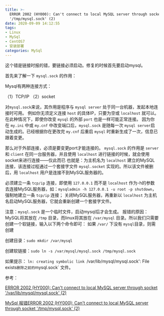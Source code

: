 ```yaml
---
title: >-
  ERROR 2002 (HY000): Can't connect to local MySQL server through socket
  '/tmp/mysql.sock' (2)
date: 2020-09-09 14:12:55
tags:
- Linux
- MySql
- CentOS7
- 安装部署
categories: MySql
---
```


这个错是链接时报的错，要链接必须启动。修复的时候首先要启动mysql。

首先来了解一下 `mysql.sock` 的作用：

Mysql有两种连接方式：

（1）TCP/IP
（2）socket

对`mysql.sock`来说，其作用是程序与 `mysql server` 处于同一台机器，发起本地连接时可用。
例如你无须定义连接 `host` 的具体IP，只要为空或 `localhost` 就可以。
在此种情况下，即使你改变 `mysql` 的外部 `port` 也是一样可能正常连接。
因为你在 `my.ini` 中或 `my.cnf` 中改变端口后，`mysql.sock` 是随每一次 `mysql server`启动生成的。已经根据你在更改完 `my.cnf` 后重启 `mysql` 时重新生成了一次，信息已跟着变更。

那么对于外部连接，必须是要变更port才能连接的。
`mysql.sock` 的作用是 `server` 和 `client` 在同一台服务器，并且使用 `localhost` 进行链接的时候，就会使用socket来进行连接——仅此而已
也就是：为主机名为 `localhost` 建立的MySQL连接，该连接过程通过一个套接字文件 `mysql.socket` 实现的。所以该文件被删后，用 `localhost` 用户是连接不到MySQL服务器的。

必须建立一条 `tcp/ip` 连接，即使用 `127.0.0.1` 而不是 `localhost` 作为-h的参数去连接MySQL服务器，如：`mysqladmin -h 127.0.0.1 -u root -p shutdown`，强制地建立一条 `tcp/ip` 连接；
关闭MySQL服务器，再重新以 `localhost` 为主机名启动MySQL服务器，它就会重新创建一个套接字文件。

注意：`mysql.sock` 是一个临时文件，启动mysql后才会生成。
报错的原因：MySQL将其放在 `/tmp` 目录，而linux将其放在 `/var/mysql` 目录。所以我们只需要创建一个软链接，输入以下两个命令即可：
如果 `/var/` 下没有 `mysql`目录，则需创建

创建目录：`sudo mkdir /var/mysql`

创建软链接：`sudo ln -s /var/mysql/mysql.sock /tmp/mysql.sock`

如果提示： `ln: creating symbolic link `/var/lib/mysql/mysql.sock': File exists`
删除之前的 `mysql.sock` 文件。

参考：

[ERROR 2002 (HY000): Can't connect to local MySQL server through socket '/var/lib/mysql/mysql.sock' (2)](https://www.cnblogs.com/Lam7/p/6090975.html)

[MySql 报错ERROR 2002 (HY000): Can't connect to local MySQL server through socket '/tmp/mysql.sock' (2)](https://blog.csdn.net/github_37216944/article/details/78843685)